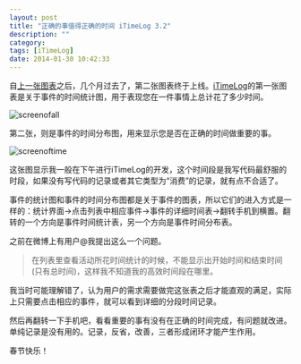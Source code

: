 ```yaml
---
layout: post
title: "正确的事值得正确的时间 iTimeLog 3.2"
description: ""
category: 
tags: [iTimeLog]
date: 2014-01-30 10:42:33
---
```

自[上一张图表](http://laihj.me/2013/05/22/itimelog23/)之后，几个月过去了，第二张图表终于上线。[iTimeLog](https://itunes.apple.com/cn/app/itimelog/id423263073?l=en&mt=8)的第一张图表是关于事件的时间统计图，用于表现您在一件事情上总计花了多少时间。  

![screenofall](http://interbbs.b0.upaiyun.com/4screen4cn.png)

第二张，则是事件的时间分布图，用来显示您是否在正确的时间做重要的事。

![screenoftime](http://interbbs.b0.upaiyun.com/4screen5cn.png)

这张图显示我一般在下午进行iTimeLog的开发，这个时间段是我写代码最舒服的时段，如果没有写代码的记录或者其它类型为“消费”的记录，就有点不合适了。

事件的统计图和事件的时间分布图都是关于事件的图表，所以它们的进入方式是一样的：统计界面->点击列表中相应事件->事件的详细时间表->翻转手机到横置。翻转的一个方向是事件时间统计表，另一个方向是事件时间分布表。

之前在微博上有用户@我提出这么一个问题。

>在列表里查看活动所花时间统计的时候，不能显示出开始时间和结束时间(只有总时间)，这样我不知道我的高效时间段在哪里。

我当时可能理解错了，认为用户的需求需要做完这张表之后才能直观的满足，实际上只需要点击相应的事件，就可以看到详细的分段时间记录。

然后再翻转一下手机吧，看看重要的事有没有在正确的时间完成，有问题就改进。单纯记录是没有用的。记录，反省，改善，三者形成闭环才能产生作用。

春节快乐！

